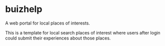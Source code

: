 # buizhelp
A web portal for local places of interests.

This is a template for local search places of interest where users after login could submit their experiences about those places. 
